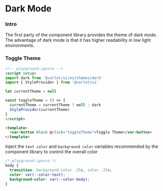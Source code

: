 # Dark Mode

### Intro

The first party of the component library provides the theme of dark mode.
The advantage of dark mode is that it has higher readability in low light environments.

### Toggle Theme

```html
<!-- playground-ignore -->
<script setup>
import dark from '@varlet/ui/es/themes/dark'
import { StyleProvider } from '@varlet/ui'

let currentTheme = null

const toggleTheme = () => {
  currentTheme = currentTheme ? null : dark
  StyleProvider(currentTheme)
}
</script>

<template>
  <var-button block @click="toggleTheme">Toggle Theme</var-button>
</template>
```

Inject the `text color` and `background color` variables recommended by the component library to control the overall color

```css
/* playground-ignore */
body {
  transition: background-color .25s, color .25s;
  color: var(--color-text);
  background-color: var(--color-body);
}
```
